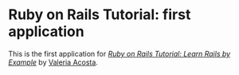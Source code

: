 # Ruby on Rails Tutorial: first application

This is the first application for
[*Ruby on Rails Tutorial: Learn Rails by Example*](http://railstutorial.org/)
by [Valeria Acosta](http://localhost3000.com/).
